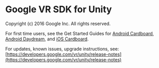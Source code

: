 # Google VR SDK for Unity

Copyright (c) 2016 Google Inc. All rights reserved.

For first time users, see the Get Started Guides for [Android Cardboard](https://developers.google.com/vr/unity/get-started-android), [Android Daydream](https://developers.google.com/vr/unity/get-started-controller), and [iOS Cardboard](https://developers.google.com/vr/unity/get-started-ios).

For updates, known issues, upgrade instructions, see:
[https://developers.google.com/vr/unity/release-notes](https://developers.google.com/vr/unity/release-notes)
